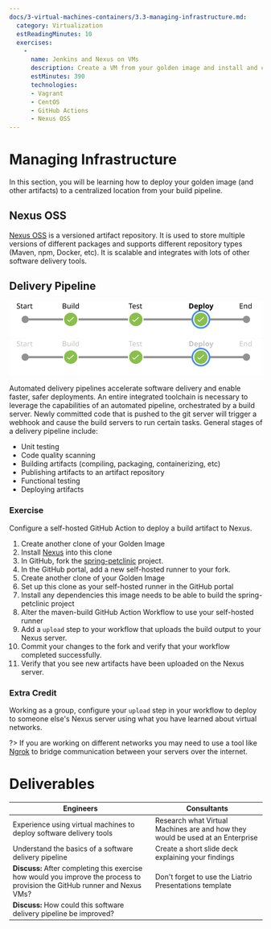 ```yaml
---
docs/3-virtual-machines-containers/3.3-managing-infrastructure.md:
  category: Virtualization
  estReadingMinutes: 10
  exercises:
    -
      name: Jenkins and Nexus on VMs
      description: Create a VM from your golden image and install and configure Nexus OSS and deploy an artifact to that VM from a GitHub Action
      estMinutes: 390
      technologies:
      - Vagrant
      - CentOS
      - GitHub Actions
      - Nexus OSS
---
```


# Managing Infrastructure

In this section, you will be learning how to deploy your golden image (and other artifacts) to a centralized location from your build pipeline.

## Nexus OSS

  [Nexus OSS](https://help.sonatype.com/repomanager3/installation-and-upgrades) is a versioned artifact repository. It is used to store multiple versions of different packages and supports different repository types (Maven, npm, Docker, etc). It is scalable and integrates with lots of other software delivery tools.

## Delivery Pipeline

![A Jenkins pipeline showing passing build, test, and deploy stages](img3/delivery-pipeline-stages_light.svg ':class=light-mode-img-center')
![A Jenkins pipeline showing passing build, test, and deploy stages](img3/delivery-pipeline-stages_dark.svg ':class=dark-mode-img-center')

  Automated delivery pipelines accelerate software delivery and enable faster, safer deployments.
  An entire integrated toolchain is necessary to leverage the capabilities of an automated pipeline, orchestrated by a build server. Newly committed code that is pushed to the git server will trigger a webhook and cause the build servers to run certain tasks. General stages of a delivery pipeline include:

- Unit testing
- Code quality scanning
- Building artifacts (compiling, packaging, containerizing, etc)
- Publishing artifacts to an artifact repository
- Functional testing
- Deploying artifacts

### Exercise

Configure a self-hosted GitHub Action to deploy a build artifact to Nexus.

  1. Create another clone of your Golden Image
  2. Install [Nexus](https://help.sonatype.com/repomanager3/installation-and-upgrades) into this clone
  3. In GitHub, fork the [spring-petclinic](https://github.com/spring-projects/spring-petclinic) project.
  4. In the GitHub portal, add a new self-hosted runner to your fork.
  5. Create another clone of your Golden Image
  6. Set up this clone as your self-hosted runner in the GitHub portal
  7. Install any dependencies this image needs to be able to build the spring-petclinic project
  8. Alter the maven-build GitHub Action Workflow to use your self-hosted runner
  9. Add a `upload` step to your workflow that uploads the build output to your Nexus server.
  10. Commit your changes to the fork and verify that your workflow completed successfully.
  11. Verify that you see new artifacts have been uploaded on the Nexus server.

### Extra Credit

Working as a group, configure your `upload` step in your workflow to deploy to someone else's Nexus server using what you have learned about virtual networks.

?> If you are working on different networks you may need to use a tool like [Ngrok](https://ngrok.com/) to bridge communication between your servers over the internet.

# Deliverables

|**Engineers**|**Consultants**|
|-------------|---------------|
| Experience using virtual machines to deploy software delivery tools | Research what Virtual Machines are and how they would be used at an Enterprise |
| Understand the basics of a software delivery pipeline | Create a short slide deck explaining your findings |
| **Discuss:** After completing this exercise how would you improve the process to provision the GitHub runner and Nexus VMs? | Don't forget to use the Liatrio Presentations template |
| **Discuss:** How could this software delivery pipeline be improved? |  |
